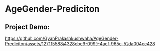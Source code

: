 # AgeGender-Prediciton

## Project Demo:
https://github.com/GyanPrakashkushwaha/AgeGender-Prediciton/assets/127115588/4328cbe9-0999-4acf-965c-52da004cc428

